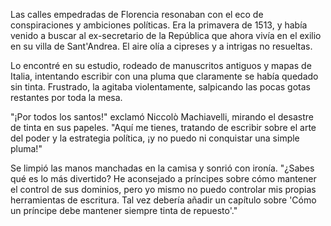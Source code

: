 Las calles empedradas de Florencia resonaban con el eco de conspiraciones y ambiciones políticas. Era la primavera de 1513, y había venido a buscar al ex-secretario de la República que ahora vivía en el exilio en su villa de Sant'Andrea. El aire olía a cipreses y a intrigas no resueltas.

Lo encontré en su estudio, rodeado de manuscritos antiguos y mapas de Italia, intentando escribir con una pluma que claramente se había quedado sin tinta. Frustrado, la agitaba violentamente, salpicando las pocas gotas restantes por toda la mesa.

"¡Por todos los santos!" exclamó Niccolò Machiavelli, mirando el desastre de tinta en sus papeles. "Aquí me tienes, tratando de escribir sobre el arte del poder y la estrategia política, ¡y no puedo ni conquistar una simple pluma!"

Se limpió las manos manchadas en la camisa y sonrió con ironía. "¿Sabes qué es lo más divertido? He aconsejado a príncipes sobre cómo mantener el control de sus dominios, pero yo mismo no puedo controlar mis propias herramientas de escritura. Tal vez debería añadir un capítulo sobre 'Cómo un príncipe debe mantener siempre tinta de repuesto'."